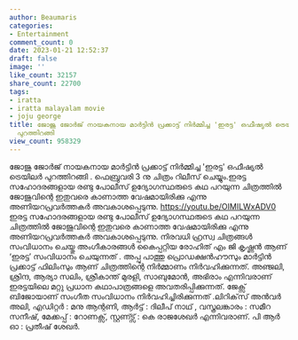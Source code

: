 ```yaml
---
author: Beaumaris
categories:
- Entertainment
comment_count: 0
date: 2023-01-21 12:52:37
draft: false
image: ''
like_count: 32157
share_count: 22700
tags:
- iratta
- iratta malayalam movie
- joju george
title: ജോജു ജോർജ് നായകനായ മാർട്ടിൻ പ്രക്കാട്ട് നിർമ്മിച്ച 'ഇരട്ട' ഒഫീഷ്യൽ ട്രെയിലർ
  പുറത്തിറങ്ങി
view_count: 958329
---
```


ജോജു ജോർജ് നായകനായ മാർട്ടിൻ പ്രക്കാട്ട് നിർമ്മിച്ച 'ഇരട്ട' ഒഫീഷ്യൽ ട്രെയിലർ പുറത്തിറങ്ങി . ഫെബ്രുവരി 3 നു ചിത്രം റിലീസ് ചെയ്യും.ഇരട്ട സഹോദരങ്ങളായ രണ്ടു പോലീസ് ഉദ്യോഗസ്ഥരുടെ കഥ പറയുന്ന ചിത്രത്തിൽ ജോജുവിന്റെ ഇതുവരെ കാണാത്ത വേഷമായിരിക്കു എന്നു അണിയറപ്രവർത്തകർ അവകാശപ്പെടുന്നു. https://youtu.be/OIMILWxADV0 ഇരട്ട സഹോദരങ്ങളായ രണ്ടു പോലീസ് ഉദ്യോഗസ്ഥരുടെ കഥ പറയുന്ന ചിത്രത്തിൽ ജോജുവിന്റെ ഇതുവരെ കാണാത്ത വേഷമായിരിക്കു എന്നു അണിയറപ്രവർത്തകർ അവകാശപ്പെടുന്നു. നിരവധി ഹ്രസ്വ ചിത്രങ്ങൾ സംവിധാനം ചെയ്തു അംഗീകാരങ്ങൾ കൈപ്പറ്റിയ രോഹിത് എം ജി കൃഷ്ണൻ ആണ് ‘ഇരട്ട’ സംവിധാനം ചെയുന്നത് . അപ്പു പാത്തു പ്രൊഡക്ഷൻഹൗസും മാർട്ടിൻ പ്രക്കാട്ട് ഫിലിംസും ആണ് ചിത്രത്തിന്റെ നിർമ്മാണം നിർവഹിക്കുന്നത്. അഞ്ജലി, ശ്രിന്ദ, ആര്യാ സലിം, ശ്രീകാന്ത് മുരളി, സാബുമോൻ, അഭിരാം എന്നിവരാണ് ഇരട്ടയിലെ മറ്റു പ്രധാന കഥാപാത്രങ്ങളെ അവതരിപ്പിക്കുന്നത്. ജേക്സ് ബിജോയാണ് സംഗീത സംവിധാനം നിർവഹിച്ചിരിക്കുന്നത് .ലിറിക്‌സ് അൻവർ അലി, എഡിറ്റർ : മനു ആന്റണി, ആർട്ട് : ദിലീപ് നാഥ്‌ , വസ്ത്രലങ്കാരം : സമീറ സനീഷ്, മേക്കപ്പ് : റോണക്സ്, സ്റ്റണ്ട്സ് : കെ രാജശേഖർ എന്നിവരാണ്. പി ആർ ഓ : പ്രതീഷ് ശേഖർ. &nbsp;